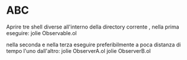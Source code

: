 # ABC
Aprire tre shell diverse all'interno della directory corrente , nella prima eseguire:
jolie Observable.ol

nella seconda e nella terza eseguire preferibilmente a poca distanza di tempo l'uno dall'altro:
jolie ObserverA.ol
jolie ObserverB.ol
